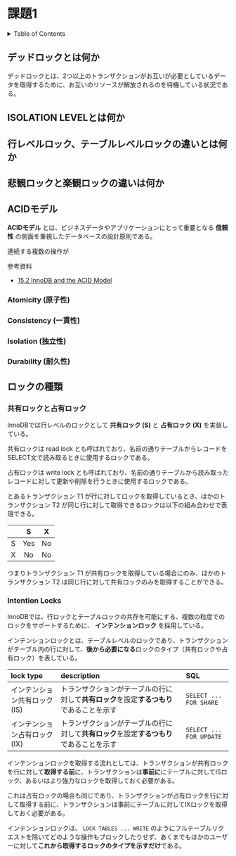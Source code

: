 # 課題1

<!-- START doctoc generated TOC please keep comment here to allow auto update -->
<!-- DON'T EDIT THIS SECTION, INSTEAD RE-RUN doctoc TO UPDATE -->
<details>
<summary>Table of Contents</summary>

- [デッドロックとは何か](#%E3%83%87%E3%83%83%E3%83%89%E3%83%AD%E3%83%83%E3%82%AF%E3%81%A8%E3%81%AF%E4%BD%95%E3%81%8B)
- [ISOLATION LEVELとは何か](#isolation-level%E3%81%A8%E3%81%AF%E4%BD%95%E3%81%8B)
- [行レベルロック、テーブルレベルロックの違いとは何か](#%E8%A1%8C%E3%83%AC%E3%83%99%E3%83%AB%E3%83%AD%E3%83%83%E3%82%AF%E3%83%86%E3%83%BC%E3%83%96%E3%83%AB%E3%83%AC%E3%83%99%E3%83%AB%E3%83%AD%E3%83%83%E3%82%AF%E3%81%AE%E9%81%95%E3%81%84%E3%81%A8%E3%81%AF%E4%BD%95%E3%81%8B)
- [悲観ロックと楽観ロックの違いは何か](#%E6%82%B2%E8%A6%B3%E3%83%AD%E3%83%83%E3%82%AF%E3%81%A8%E6%A5%BD%E8%A6%B3%E3%83%AD%E3%83%83%E3%82%AF%E3%81%AE%E9%81%95%E3%81%84%E3%81%AF%E4%BD%95%E3%81%8B)
- [ACIDモデル](#acid%E3%83%A2%E3%83%87%E3%83%AB)
  - [Atomicity (原子性)](#atomicity-%E5%8E%9F%E5%AD%90%E6%80%A7)
  - [Consistency (一貫性)](#consistency-%E4%B8%80%E8%B2%AB%E6%80%A7)
  - [Isolation (独立性)](#isolation-%E7%8B%AC%E7%AB%8B%E6%80%A7)
  - [Durability (耐久性)](#durability-%E8%80%90%E4%B9%85%E6%80%A7)
- [ロックの種類](#%E3%83%AD%E3%83%83%E3%82%AF%E3%81%AE%E7%A8%AE%E9%A1%9E)
  - [共有ロックと占有ロック](#%E5%85%B1%E6%9C%89%E3%83%AD%E3%83%83%E3%82%AF%E3%81%A8%E5%8D%A0%E6%9C%89%E3%83%AD%E3%83%83%E3%82%AF)
  - [Intention Locks](#intention-locks)

</details>
<!-- END doctoc generated TOC please keep comment here to allow auto update -->

## デッドロックとは何か

デッドロックとは、2つ以上のトランザクションがお互いが必要としているデータを取得するために、お互いのリソースが解放されるのを待機している状況である。



## ISOLATION LEVELとは何か

## 行レベルロック、テーブルレベルロックの違いとは何か

## 悲観ロックと楽観ロックの違いは何か


## ACIDモデル

**ACIDモデル** とは、ビジネスデータやアプリケーションにとって重要となる **信頼性** の側面を重視したデータベースの設計原則である。

連続する複数の操作が

参考資料

- [15.2 InnoDB and the ACID Model](https://dev.mysql.com/doc/refman/8.0/en/mysql-acid.html)

### Atomicity (原子性)



### Consistency (一貫性)

### Isolation (独立性)

### Durability (耐久性)

## ロックの種類

### 共有ロックと占有ロック

InnoDBでは行レベルのロックとして **共有ロック (S)** と **占有ロック (X)** を実装している。

共有ロックは read lock とも呼ばれており、名前の通りテーブルからレコードをSELECT文で読み取るときに使用するロックである。

占有ロックは write lock とも呼ばれており、名前の通りテーブルから読み取ったレコードに対して更新や削除を行うときに使用するロックである。

とあるトランザクション T1 が行に対してロックを取得しているとき、ほかのトランザクション T2 が同じ行に対して取得できるロックは以下の組み合わせで表現できる。

|       |   S   |   X   |
| :---: | :---: | :---: |
|   S   |  Yes  |  No   |
|   X   |  No   |  No   |

つまりトランザクション T1 が共有ロックを取得している場合にのみ、ほかのトランザクション T2 は同じ行に対して共有ロックのみを取得することができる。

### Intention Locks

InnoDBでは、行ロックとテーブルロックの共存を可能にする、複数の粒度でのロックをサポートするために、 **インテンションロック** を採用している。

インテンションロックとは、テーブルレベルのロックであり、トランザクションがテーブル内の行に対して、**後から必要になる**ロックのタイプ（共有ロックや占有ロック）を表している。

| lock type                     | description                                                                              | SQL                     |
| :---------------------------- | :--------------------------------------------------------------------------------------- | :---------------------- |
| インテンション共有ロック (IS) | トランザクションがテーブルの行に対して**共有ロック**を設定**するつもり**であることを示す | `SELECT ... FOR SHARE`  |
| インテンション占有ロック (IX) | トランザクションがテーブルの行に対して**共有ロック**を設定**するつもり**であることを示す | `SELECT ... FOR UPDATE` |

インテンションロックを取得する流れとしては、トランザクションが共有ロックを行に対して**取得する前**に、トランザクションは**事前に**にテーブルに対してISロック、あるいはより強力なロックを取得しておく必要がある。

これは占有ロックの場合も同じであり、トランザクションが占有ロックを行に対して取得する前に、トランザクションは事前にテーブルに対してIXロックを取得しておく必要がある。

インテンションロックは、 `LOCK TABLES ... WRITE` のようにフルテーブルリクエストを除いてどのような操作もブロックしたりせず、あくまでもほかのユーザーに対して**これから取得するロックのタイプを示すだけ**である。


